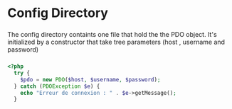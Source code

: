 # Config Directory


### 
The config directory containts one file that hold the the PDO object. It's initialized by a constructor that take tree parameters (host , username and password) 

###
 
```php
<?php
  try {
    $pdo = new PDO($host, $username, $password);
  } catch (PDOException $e) {
    echo "Erreur de connexion : " . $e->getMessage();
  }

```
